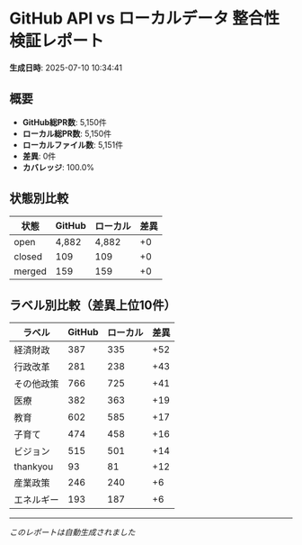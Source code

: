# GitHub API vs ローカルデータ 整合性検証レポート

**生成日時**: 2025-07-10 10:34:41

## 概要

- **GitHub総PR数**: 5,150件
- **ローカル総PR数**: 5,150件
- **ローカルファイル数**: 5,151件
- **差異**: 0件
- **カバレッジ**: 100.0%

## 状態別比較

| 状態 | GitHub | ローカル | 差異 |
|------|--------|----------|------|
| open | 4,882 | 4,882 | +0 |
| closed | 109 | 109 | +0 |
| merged | 159 | 159 | +0 |

## ラベル別比較（差異上位10件）

| ラベル | GitHub | ローカル | 差異 |
|--------|--------|----------|------|
| 経済財政 | 387 | 335 | +52 |
| 行政改革 | 281 | 238 | +43 |
| その他政策 | 766 | 725 | +41 |
| 医療 | 382 | 363 | +19 |
| 教育 | 602 | 585 | +17 |
| 子育て | 474 | 458 | +16 |
| ビジョン | 515 | 501 | +14 |
| thankyou | 93 | 81 | +12 |
| 産業政策 | 246 | 240 | +6 |
| エネルギー | 193 | 187 | +6 |

---
*このレポートは自動生成されました*